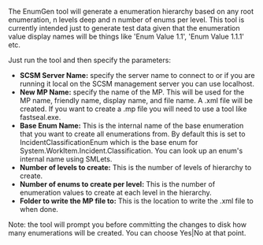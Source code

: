 The EnumGen tool will generate a enumeration hierarchy based on any root enumeration, n levels deep and n number of enums per level.  This tool is currently intended just to generate test data given that the enumeration value display names will be things like 'Enum Value 1.1', 'Enum Value 1.1.1' etc.

Just run the tool and then specify the parameters:
* **SCSM Server Name:** specify the server name to connect to or if you are running it local on the SCSM management server you can use localhost.
* **New MP Name:** specify the name of the MP.  This will be used for the MP name, friendly name, display name, and file name.  A .xml file will be created.  If you want to create a .mp file you will need to use a tool like fastseal.exe.
* **Base Enum Name:** This is the internal name of the base enumeration that you want to create all enumerations from.   By default this is set to IncidentClassificationEnum which is the base enum for System.WorkItem.Incident.Classification.  You can look up an enum's internal name using SMLets.
* **Number of levels to create:** This is the number of levels of hierarchy to create.
* **Number of enums to create per level:** This is the number of enumeration values to create at each level in the hierarchy.
* **Folder to write the MP file to:** This is the location to write the .xml file to when done.

Note: the tool will prompt you before committing the changes to disk how many enumerations will be created.  You can choose Yes|No at that point.



